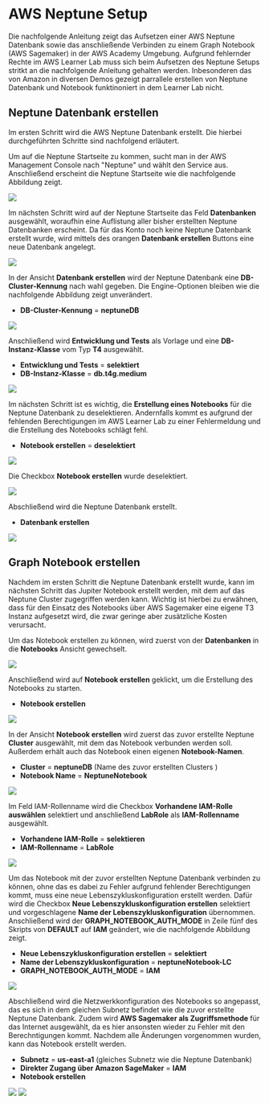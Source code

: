 # AWS Neptune Setup

Die nachfolgende Anleitung zeigt das Aufsetzen einer AWS Neptune Datenbank sowie das anschließende Verbinden zu einem Graph Notebook (AWS Sagemaker) in der AWS Academy Umgebung. Aufgrund fehlernder Rechte im AWS Learner Lab muss sich beim Aufsetzen des Neptune Setups stritkt an die nachfolgende Anleitung gehalten werden. Inbesonderen das von Amazon in diversen Demos gezeigt parrallele erstellen von Neptune Datenbank und Notebook funktinoniert in dem Learner Lab nicht.


## Neptune Datenbank erstellen
Im ersten Schritt wird die AWS Neptune Datenbank erstellt. Die hierbei durchgeführten Schritte sind nachfolgend erläutert.

Um auf die Neptune Startseite zu kommen, sucht man in der AWS Management Console nach "Neptune" und wählt den Service aus.
Anschließend erscheint die Neptune Startseite wie die nachfolgende Abbildung zeigt. 

<img width=“964” src="https://github.com/NeptuneExample/NeptuneSetup/blob/main/Bilder/Neptune_Start.png?raw=true">

Im nächsten Schritt wird auf der Neptune Startseite das Feld **Datenbanken** ausgewählt, woraufhin eine Auflistung aller bisher erstellten Neptune Datenbanken erscheint. Da für das Konto noch keine Neptune Datenbank erstellt wurde, wird mittels des orangen **Datenbank erstellen** Buttons eine neue Datenbank angelegt.

<img width=“964” src="https://github.com/NeptuneExample/NeptuneSetup/blob/main/Bilder/DB_Erstellung.png?raw=true">

In der Ansicht **Datenbank erstellen** wird der Neptune Datenbank eine **DB-Cluster-Kennung** nach wahl gegeben. Die Engine-Optionen bleiben wie die nachfolgende Abbildung zeigt unverändert.

* **DB-Cluster-Kennung** = **neptuneDB**

<img width=“964” src="https://github.com/NeptuneExample/NeptuneSetup/blob/main/Bilder/DB_Name.png?raw=true">

Anschließend wird **Entwicklung und Tests** als Vorlage und eine **DB-Instanz-Klasse** vom Typ **T4** ausgewählt.

* **Entwicklung und Tests** = **selektiert**
* **DB-Instanz-Klasse** = **db.t4g.medium**

<img width=“964” src="https://github.com/NeptuneExample/NeptuneSetup/blob/main/Bilder/Entwickliungs.png?raw=true">

Im nächsten Schritt ist es wichtig, die **Erstellung eines Notebooks** für die Neptune Datenbank zu deselektieren. Andernfalls kommt es aufgrund der fehlenden Berechtigungen im AWS Learner Lab zu einer Fehlermeldung und die Erstellung des Notebooks schlägt fehl.
* **Notebook erstellen** = **deselektiert**

<img width=“964” src="https://github.com/NeptuneExample/NeptuneSetup/blob/main/Bilder/Notebook_Selekt.png?raw=true">

Die Checkbox **Notebook erstellen** wurde deselektiert.

<img width=“964” src="https://github.com/NeptuneExample/NeptuneSetup/blob/main/Bilder/Notebook_Deselektiert.png?raw=true">

Abschließend wird die Neptune Datenbank erstellt.
* **Datenbank erstellen**
<img width=“964” src="https://github.com/NeptuneExample/NeptuneSetup/blob/main/Bilder/DB_Erstellung_Abschluss.png?raw=true">


   
      
   
   
## Graph Notebook erstellen

Nachdem im ersten Schritt die Neptune Datenbank erstellt wurde, kann im nächsten Schritt das Jupiter Notebook erstellt werden, mit dem auf das Neptune Cluster zugegriffen werden kann. Wichtig ist hierbei zu erwähnen, dass für den Einsatz des Notebooks über AWS Sagemaker eine eigene T3 Instanz aufgesetzt wird, die zwar geringe aber zusätzliche Kosten verursacht.

Um das Notebook erstellen zu können, wird zuerst von der **Datenbanken** in die **Notebooks** Ansicht gewechselt.

<img width=“964” src="https://github.com/NeptuneExample/NeptuneSetup/blob/main/Bilder/Notebook1.png?raw=true">

Anschließend wird auf **Notebook erstellen** geklickt, um die Erstellung des Notebooks zu starten.
* **Notebook erstellen**

<img width=“964” src="https://github.com/NeptuneExample/NeptuneSetup/blob/main/Bilder/Notebook2.png?raw=true">

In der Ansicht **Notebook erstellen** wird zuerst das zuvor erstellte Neptune **Cluster** ausgewählt, mit dem das Notebook verbunden werden soll. Außerdem erhält auch das Notebook einen eigenen **Notebook-Namen**. 

* **Cluster** = **neptuneDB** (Name des zuvor erstellten Clusters )
* **Notebook Name** = **NeptuneNotebook**

<img width=“964” src="https://github.com/NeptuneExample/NeptuneSetup/blob/main/Bilder/Notebook3.png?raw=true">

Im Feld IAM-Rollenname wird die Checkbox **Vorhandene IAM-Rolle auswählen** selektiert und anschließend **LabRole** als **IAM-Rollenname** ausgewählt.

* **Vorhandene IAM-Rolle** = **selektieren**
* **IAM-Rollenname** = **LabRole**

<img width=“964” src="https://github.com/NeptuneExample/NeptuneSetup/blob/main/Bilder/Notebook4.png?raw=true">

Um das Notebook mit der zuvor erstellten Neptune Datenbank verbinden zu können, ohne das es dabei zu Fehler aufgrund fehlender Berechtigungen kommt, muss eine neue Lebenszykluskonfiguration erstellt werden. Dafür wird die Checkbox **Neue Lebenszykluskonfiguration erstellen** selektiert und vorgeschlagene **Name der Lebenszykluskonfiguration** übernommen. Anschließend wird der **GRAPH_NOTEBOOK_AUTH_MODE** in Zeile fünf des Skripts von **DEFAULT** auf **IAM** geändert, wie die nachfolgende Abbildung zeigt.

* **Neue Lebenszykluskonfiguration erstellen** = **selektiert**
* **Name der Lebenszykluskonfiguration** = **neptuneNotebook-LC**
* **GRAPH_NOTEBOOK_AUTH_MODE** = **IAM**
 
<img width=“964” src="https://github.com/NeptuneExample/NeptuneSetup/blob/main/Bilder/Notebook5.png?raw=true">

Abschließend wird die Netzwerkkonfiguration des Notebooks so angepasst, das es sich in dem gleichen Subnetz befindet wie die zuvor erstellte Neptune Datenbank. Zudem wird **AWS Sagemaker als Zugriffsmethode** für das Internet ausgewählt, da es hier ansonsten wieder zu Fehler mit den Berechntigungen kommt. Nachdem alle Änderungen vorgenommen wurden, kann das Notebook erstellt werden.

* **Subnetz** = **us-east-a1** (gleiches Subnetz wie die Neptune Datenbank)
* **Direkter Zugang über Amazon SageMaker** = **IAM**
* **Notebook erstellen**
<img width=“964” src="https://github.com/NeptuneExample/NeptuneSetup/blob/main/Bilder/Notebook6v.png?raw=true">
<img width=“964” src="https://github.com/NeptuneExample/NeptuneSetup/blob/main/Bilder/Notebook7.png?raw=true">



